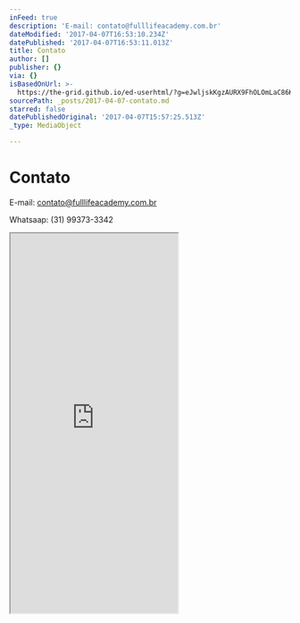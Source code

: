 ```yaml
---
inFeed: true
description: 'E-mail: contato@fulllifeacademy.com.br'
dateModified: '2017-04-07T16:53:10.234Z'
datePublished: '2017-04-07T16:53:11.013Z'
title: Contato
author: []
publisher: {}
via: {}
isBasedOnUrl: >-
  https://the-grid.github.io/ed-userhtml/?g=eJwljskKgzAURX9FhOLOmLaC86KF1r8oGV5MSmJCjLT26-uwuRwOZ3EbJTwxEO1Lrefg2ziLoyksGtpYghpkqPIsc9_6o3iQVVme6iOsRjtCvbaetYkMwU0VQsJ6M6U_K62bqVYsZdYgMWutlQDCCAezrIr6vUR3OwbCwmPjTTjwhqAhx6_iLeTlim8cP3sMBR3wGfdJ16DjcfcHJh9BQA
sourcePath: _posts/2017-04-07-contato.md
starred: false
datePublishedOriginal: '2017-04-07T15:57:25.513Z'
_type: MediaObject

---
```

# Contato

E-mail: contato@fulllifeacademy.com.br

Whatsaap: (31) 99373-3342

<iframe src="https://the-grid.github.io/ed-userhtml/?g=eJwljskOgyAURX_FmDTuRDpFcVi0SetfNIAPoQEhiGnt19dhc3Nycha3UsJTA9G2zPoOfB1ncTSGWUMdS1C9DOSKM_ctP6oLkhTFodxDMtgByqX1vE5kCG4kCAnrzZj-rLRuYlrxlFuDxKS1VgIopx2YeVHMbyW62yFQHh4rr8KBNxT1F_zK30KezvjW4WeLIWc9PuI2aSq0P27-J0ZBQg" height="680" style=""></iframe>